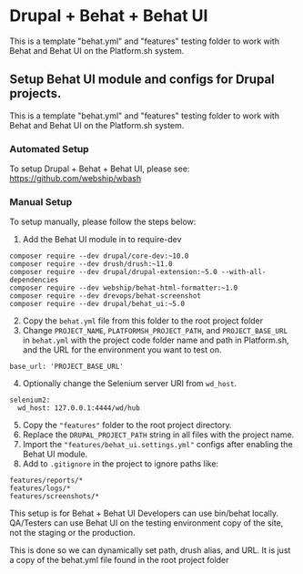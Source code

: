 # Drupal + Behat + Behat UI

This is a template "behat.yml" and "features" testing folder to work with Behat and Behat UI on the Platform.sh system.

## Setup Behat UI module and configs for Drupal projects.

This is a template "behat.yml" and "features" testing folder to work with Behat and Behat UI on the Platform.sh system.

### Automated Setup
To setup Drupal + Behat + Behat UI, please see: https://github.com/webship/wbash

### Manual Setup
To setup manually, please follow the steps below:

1. Add the Behat UI module in to require-dev

```
composer require --dev drupal/core-dev:~10.0
composer require --dev drush/drush:~11.0
composer require --dev drupal/drupal-extension:~5.0 --with-all-dependencies
composer require --dev webship/behat-html-formatter:~1.0
composer require --dev drevops/behat-screenshot
composer require --dev drupal/behat_ui:~5.0
```

2. Copy the `behat.yml` file from this folder to the root project folder
3. Change `PROJECT_NAME`, `PLATFORMSH_PROJECT_PATH`, and `PROJECT_BASE_URL` in `behat.yml` with the project code folder name and path in Platform.sh, and the URL for the environment you want to test on.

```
base_url: 'PROJECT_BASE_URL'
```

4. Optionally change the Selenium server URI from `wd_host`.
  
```
selenium2:
  wd_host: 127.0.0.1:4444/wd/hub
```

5. Copy the `"features"` folder to the root project directory.
7. Replace the `DRUPAL_PROJECT_PATH` string in all files with the project name.
7. Import the `"features/behat_ui.settings.yml"` configs after enabling the Behat UI module.
8. Add to `.gitignore` in the project to ignore paths like:

```
features/reports/*
features/logs/*
features/screenshots/*
```


This setup is for Behat + Behat UI
Developers can use bin/behat locally.
QA/Testers can use Behat UI on the testing environment copy of the site, not
the staging or the production.

This is done so we can dynamically set path, drush alias, and URL.
It is just a copy of the behat.yml file found in the root project folder
